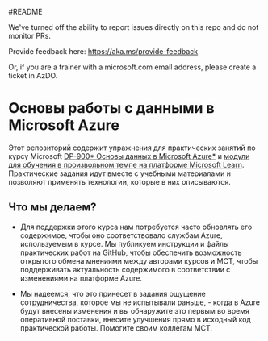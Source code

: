 #README

We've turned off the ability to report issues directly on this repo and do not monitor PRs.

Provide feedback here: https://aka.ms/provide-feedback

Or, if you are a trainer with a microsoft.com email address, please create a ticket in AzDO.

# Основы работы с данными в Microsoft Azure

Этот репозиторий содержит упражнения для практических занятий по курсу Microsoft [DP-900* Основы данных в Microsoft Azure*](https://docs.microsoft.com/en-us/learn/certifications/courses/dp-900t00) и [модули для обучения в произвольном темпе на платформе Microsoft Learn](https://docs.microsoft.com/en-us/users/23110622/collections/0kjyh8rn5gdrjj/). Практические задания идут вместе с учебными материалами и позволяют применять технологии, которые в них описываются. 

## Что мы делаем?

- Для поддержки этого курса нам потребуется часто обновлять его содержимое, чтобы оно соответствовало службам Azure, используемым в курсе.  Мы публикуем инструкции и файлы практических работ на GitHub, чтобы обеспечить возможность открытого обмена мнениями между авторами курсов и MCT, чтобы поддерживать актуальность содержимого в соответствии с изменениями на платформе Azure.

- Мы надеемся, что это принесет в задания ощущение сотрудничества, которое мы не испытывали раньше, - когда в Azure будут внесены изменения и вы обнаружите это первым во время оперативной поставки, внесите улучшения прямо в исходный код практической работы.  Помогите своим коллегам MCT.

